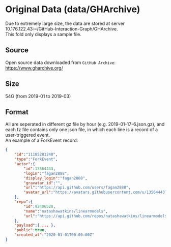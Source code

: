 # Original Data (data/GHArchive)

Due to extremely large size, the data are stored at server 10.176.122.43:~/GitHub-Interaction-Graph/GHArchive.  
This fold only displays a sample file.

## Source
Open source data downloaded from `GitHub Archive`: https://www.gharchive.org/

## Size
54G (from 2019-01 to 2019-03)

## Format
All are seperated in different gz file by hour (e.g. 2019-01-17-6.json.gz), and each fz file contains only one json file, in which each line is a record of a user-triggered event.  
An example of a ForkEvent record:
```json
{
    "id":"11185281240",
    "type":"ForkEvent",
    "actor":{
        "id":13564443,
        "login":"fagan2888",
        "display_login":"fagan2888",
        "gravatar_id":"",
        "url":"https://api.github.com/users/fagan2888",
        "avatar_url":"https://avatars.githubusercontent.com/u/13564443?"
    },
    "repo":{
        "id":92406528,
        "name":"natashawatkins/linearmodels",
        "url":"https://api.github.com/repos/natashawatkins/linearmodels"
    },
    "payload":{ ... },
    "public":true,
    "created_at":"2020-01-01T00:00:00Z"
}

```